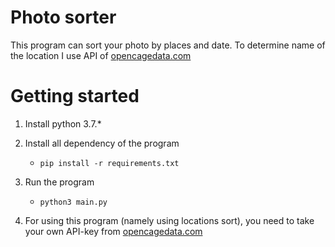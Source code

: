 # Photo sorter
This program can sort your photo by places and date. To determine name of the location I use API of [opencagedata.com](https://opencagedata.com/)

# Getting started

1. Install python 3.7.*
2. Install all dependency of the program
   - ``` pip install -r requirements.txt ```

3. Run the program
   - ```python3 main.py```
   
4. For using this program (namely using locations sort), you need to take your own API-key from [opencagedata.com](https://opencagedata.com/)

